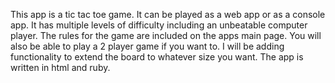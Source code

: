 This app is a tic tac toe game. It can be played as a web app or as a console app. It has multiple levels of difficulty including an unbeatable computer player.
The rules for the game are included on the apps main page. You will also be able to play a 2 player game if you want to.
I will be adding functionality to extend the board to whatever size you want. The app is written in html and ruby. 
